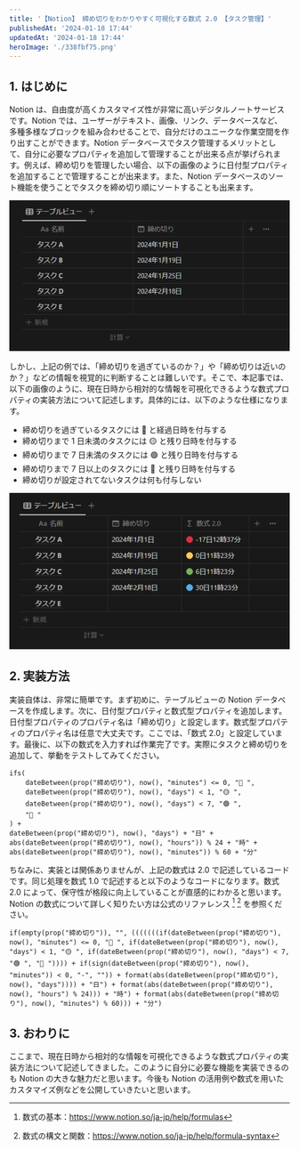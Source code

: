 ```yaml
---
title: '【Notion】 締め切りをわかりやすく可視化する数式 2.0 【タスク管理】'
publishedAt: '2024-01-18 17:44'
updatedAt: '2024-01-18 17:44'
heroImage: './338fbf75.png'
---
```


## 1. はじめに

Notion は、自由度が高くカスタマイズ性が非常に高いデジタルノートサービスです。Notion では、ユーザーがテキスト、画像、リンク、データベースなど、多種多様なブロックを組み合わせることで、自分だけのユニークな作業空間を作り出すことができます。Notion データベースでタスク管理するメリットとして、自分に必要なプロパティを追加して管理することが出来る点が挙げられます。例えば、締め切りを管理したい場合、以下の画像のように日付型プロパティを追加することで管理することが出来ます。また、Notion データベースのソート機能を使うことでタスクを締め切り順にソートすることも出来ます。

![](745ab098.png)

しかし、上記の例では、「締め切りを過ぎているのか？」や「締め切りは近いのか？」などの情報を視覚的に判断することは難しいです。そこで、本記事では、以下の画像のように、現在日時から相対的な情報を可視化できるような数式プロパティの実装方法について記述します。具体的には、以下のような仕様になります。

- 締め切りを過ぎているタスクには 🔴 と経過日時を付与する
- 締め切りまで 1 日未満のタスクには 🟡 と残り日時を付与する
- 締め切りまで 7 日未満のタスクには 🟢 と残り日時を付与する
- 締め切りまで 7 日以上のタスクには 🔵 と残り日時を付与する
- 締め切りが設定されてないタスクは何も付与しない

![](5c055132.png)

## 2. 実装方法

実装自体は、非常に簡単です。まず初めに、テーブルビューの Notion データベースを作成します。次に、日付型プロパティと数式型プロパティを追加します。日付型プロパティのプロパティ名は「締め切り」と設定します。数式型プロパティのプロパティ名は任意で大丈夫です。ここでは、「数式 2.0」と設定しています。最後に、以下の数式を入力すれば作業完了です。実際にタスクと締め切りを追加して、挙動をテストしてみてください。

```
ifs(
	dateBetween(prop("締め切り"), now(), "minutes") <= 0, "🔴 ",
	dateBetween(prop("締め切り"), now(), "days") < 1, "🟡 ",
	dateBetween(prop("締め切り"), now(), "days") < 7, "🟢 ",
	"🔵 "
) +
dateBetween(prop("締め切り"), now(), "days") + "日" +
abs(dateBetween(prop("締め切り"), now(), "hours")) % 24 + "時" +
abs(dateBetween(prop("締め切り"), now(), "minutes")) % 60 + "分"
```

ちなみに、実装とは関係ありませんが、上記の数式は 2.0 で記述しているコードです。同じ処理を数式 1.0 で記述すると以下のようなコードになります。数式 2.0 によって、保守性が格段に向上していることが直感的にわかると思います。Notion の数式について詳しく知りたい方は公式のリファレンス [^1] [^2] を参照ください。

[^1]: 数式の基本：https://www.notion.so/ja-jp/help/formulas
[^2]: 数式の構文と関数：https://www.notion.so/ja-jp/help/formula-syntax

```
if(empty(prop("締め切り")), "", (((((((if(dateBetween(prop("締め切り"), now(), "minutes") <= 0, "🔴 ", if(dateBetween(prop("締め切り"), now(), "days") < 1, "🟡 ", if(dateBetween(prop("締め切り"), now(), "days") < 7, "🟢 ", "🔵 ")))) + if(sign(dateBetween(prop("締め切り"), now(), "minutes")) < 0, "-", "")) + format(abs(dateBetween(prop("締め切り"), now(), "days")))) + "日") + format(abs(dateBetween(prop("締め切り"), now(), "hours") % 24))) + "時") + format(abs(dateBetween(prop("締め切り"), now(), "minutes") % 60))) + "分")
```

## 3. おわりに

ここまで、現在日時から相対的な情報を可視化できるような数式プロパティの実装方法について記述してきました。このように自分に必要な機能を実装できるのも Notion の大きな魅力だと思います。今後も Notion の活用例や数式を用いたカスタマイズ例などを公開していきたいと思います。
